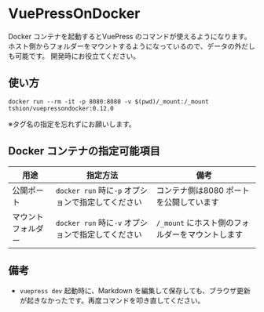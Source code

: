 # VuePressOnDocker
Docker コンテナを起動するとVuePress のコマンドが使えるようになります。
 ホスト側からフォルダーをマウントするようになっているので、データの外だしも可能です。 開発時にお役立てください。



## 使い方
```
docker run --rm -it -p 8080:8080 -v $(pwd)/_mount:/_mount tshion/vuepressondocker:0.12.0
```

※タグ名の指定を忘れずにお願いします。



## Docker コンテナの指定可能項目
用途 | 指定方法 | 備考
--- | --- | ---
公開ポート | ```docker run``` 時に```-p``` オプションで指定してください | コンテナ側は8080 ポートを公開しています
マウントフォルダー | ```docker run``` 時に```-v``` オプションで指定してください | ```/_mount``` にホスト側のフォルダーをマウントします



## 備考
* ```vuepress dev``` 起動時に、Markdown を編集して保存しても、ブラウザ更新が起きなかったです。再度コマンドを叩き直してください。
